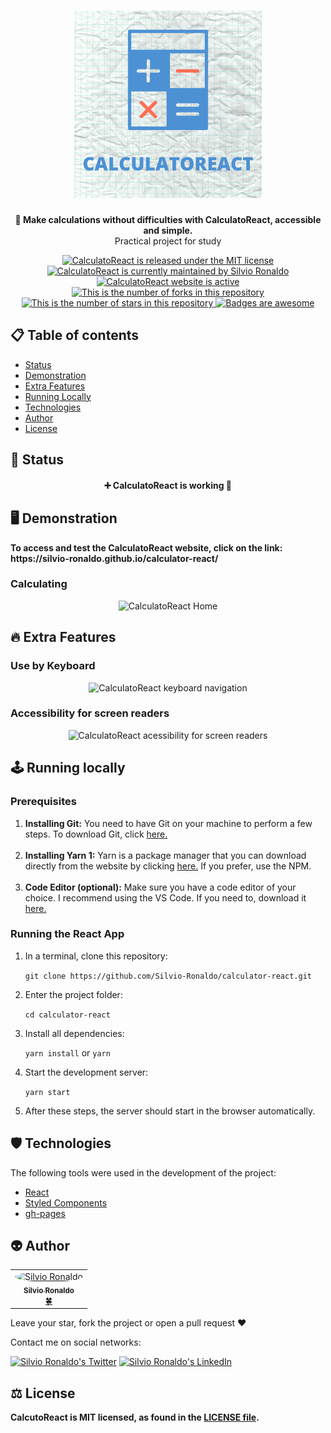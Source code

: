 <h1 align="center">
  <img src="./assets/CALCULATOREACT.png" alt="CalculatoReact Logo" height=300 width=300 />
</h1>

<p align="center"><strong>🧮 Make calculations without difficulties with CalculatoReact, accessible and simple.</strong></br>Practical project for study<p>

<p align="center">
  <a href="./LICENSE">
    <img src="https://img.shields.io/badge/license-MIT-blue" alt="CalculatoReact is released under the MIT license" />
  </a>
  <a href="https://GitHub.com/Silvio-Ronaldo/calculator-react/graphs/commit-activity">
    <img src="https://img.shields.io/badge/Maintained%3F-yes-brightgreen" alt="CalculatoReact is currently maintained by Silvio Ronaldo" />
  </a>
  <a href="https://silvio-ronaldo.github.io/calculator-react/">
    <img src="https://img.shields.io/badge/website-up-brightgreen" alt="CalculatoReact website is active" />
  </a>
  <a href="https://GitHub.com/Silvio-Ronaldo/calculator-react/network/">
    <img src="https://img.shields.io/github/forks/Silvio-Ronaldo/calculator-react?style=social" alt="This is the number of forks in this repository" />
  </a>
  <a href="https://GitHub.com/Silvio-Ronaldo/calculator-react/stargazers/">
    <img src="https://img.shields.io/github/stars/Silvio-Ronaldo/calculator-react?style=social" alt="This is the number of stars in this repository" />
  </a>
  <a href="https://github.com/Naereen/badges">
    <img src="https://img.shields.io/badge/badge-awesome-brightgreen" alt="Badges are awesome" />
  </a>
</p>


<h2>
  📋 Table of contents
</h2>
<ul>
  <li><a href="https://github.com/Silvio-Ronaldo/calculator-react#-status">Status</a></li>
  <li><a href="https://github.com/Silvio-Ronaldo/calculator-react#%EF%B8%8F-demonstration">Demonstration</a></li>
  <li><a href="https://github.com/Silvio-Ronaldo/calculator-react#-extra-features">Extra Features</a></li>
  <li><a href="https://github.com/Silvio-Ronaldo/calculator-react#%EF%B8%8F-running-locally">Running Locally</a></li>
  <li><a href="https://github.com/Silvio-Ronaldo/calculator-react#%EF%B8%8F-technologies">Technologies</a></li>
  <li><a href="https://github.com/Silvio-Ronaldo/calculator-react#-author">Author</a></li>
  <li><a href="https://github.com/Silvio-Ronaldo/calculator-react#%EF%B8%8F-license">License</a></li>
</ul>


<h2>📌 Status</h2>
<h4 align="center">➕ CalculatoReact is working 🚀</h4>


<h2>🖥️ Demonstration</h2>
<p>
  <strong>To access and test the CalculatoReact website, click on the link: https://silvio-ronaldo.github.io/calculator-react/</strong>
</p>

<h3>Calculating</h3>
  <p align="center">
    <img src="./assets/calculating.gif" alt="CalculatoReact Home" />
  </p>
  
  
<h2>🔥 Extra Features</h2>
<h3>Use by Keyboard</h3>
  <p align="center">
    <img src="./assets/keyboard.gif" alt="CalculatoReact keyboard navigation" />
  </p>
  
<h3>Accessibility for screen readers</h3>
  <p align="center">
    <img src="./assets/acessibility.gif" alt="CalculatoReact acessibility for screen readers" />
  </p>
  
  
<h2>🕹️ Running locally</h2>
<h3>Prerequisites</h3>
<ol>
  <li><strong>Installing Git:</strong> You need to have Git on your machine to perform a few steps. To download Git, click <a href="https://git-scm.com/downloads">here.</a></li></br>
  <li><strong>Installing Yarn 1:</strong> Yarn is a package manager that you can download directly from the website by clicking <a href="https://classic.yarnpkg.com/en/docs/install#windows-stable">here.</a> If you prefer, use the NPM.</li></br>
  <li><strong>Code Editor (optional):</strong> Make sure you have a code editor of your choice. I recommend using the VS Code. If you need to, download it <a href="https://code.visualstudio.com/Download">here.</a></li>
</ol>

<h3>Running the React App</h3>
<ol>
  <li>In a terminal, clone this repository:
    <p><code>git clone https://github.com/Silvio-Ronaldo/calculator-react.git</code></p>
  </li>
  <li>Enter the project folder:
    <p><code>cd calculator-react</code></p>
  </li>
  <li>Install all dependencies:
    <p><code>yarn install</code> or <code>yarn</code></p>
  </li>
  <li>Start the development server:
    <p><code>yarn start</code></p>
  </li>
  <li>After these steps, the server should start in the browser automatically.</li>
</ol>
  
  
<h2>🛡️ Technologies</h2>
<p>The following tools were used in the development of the project: </p>

<ul>
  <li><a href="https://pt-br.reactjs.org">React</a></li>
  <li><a href="https://styled-components.com">Styled Components</a></li>
  <li><a href="https://www.npmjs.com/package/gh-pages">gh-pages</a></li>
</ul>



<h2>👽 Author</h2>
<table>
  <tr>
    <td align="center"><a href="https://github.com/Silvio-Ronaldo"><img style="border-radius: 50%;" src="https://avatars.githubusercontent.com/u/48893927?v=4" width="100px;" alt="Silvio Ronaldo"/><br /><sub><b>Silvio Ronaldo</b></sub></a><br /><a href="https://github.com/Silvio-Ronaldo" title="Silvio Ronaldo">🍀</a></td>
  </tr>
</table>
<p>Leave your star, fork the project or open a pull request ❤️</p>
<p>Contact me on social networks: </p>
<p><a href="https://twitter.com/sivirinoo"><img src="https://img.shields.io/twitter/follow/sivirinoo?style=social" alt="Silvio Ronaldo's Twitter" /></a>
<a href="https://br.linkedin.com/in/silvio-ronaldo77"><img src="https://img.shields.io/badge/-Silvio-blue?style=flat&logo=Linkedin&logoColor=white" alt="Silvio Ronaldo's LinkedIn" /></a></p>


<h2>⚖️ License</h2>
<p><strong>CalcutoReact is MIT licensed, as found in the <a href="./LICENSE">LICENSE file</a>.</strong></p>
  
  
  
  
  
  

